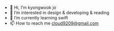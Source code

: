 - 👋 Hi, I’m kyongwook jo
- 👀 I’m interested in design & developing & reading
- 🌱 I’m currently learning swift 
- 📫 How to reach me cloud9209@gmail.com

<!---
cloud9209/cloud9209 is a ✨ special ✨ repository because its `README.md` (this file) appears on your GitHub profile.
You can click the Preview link to take a look at your changes.
--->
